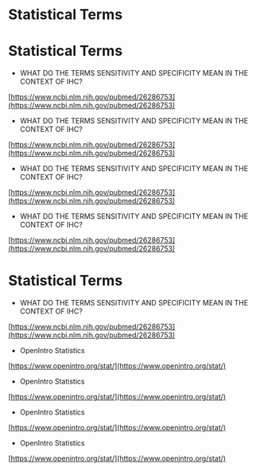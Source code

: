 # Statistical Terms



# Statistical Terms

* WHAT DO THE TERMS SENSITIVITY AND SPECIFICITY MEAN IN THE CONTEXT OF IHC?

[https://www.ncbi.nlm.nih.gov/pubmed/26286753](https://www.ncbi.nlm.nih.gov/pubmed/26286753)

* WHAT DO THE TERMS SENSITIVITY AND SPECIFICITY MEAN IN THE CONTEXT OF IHC?

[https://www.ncbi.nlm.nih.gov/pubmed/26286753](https://www.ncbi.nlm.nih.gov/pubmed/26286753)

* WHAT DO THE TERMS SENSITIVITY AND SPECIFICITY MEAN IN THE CONTEXT OF IHC?

[https://www.ncbi.nlm.nih.gov/pubmed/26286753](https://www.ncbi.nlm.nih.gov/pubmed/26286753)

* WHAT DO THE TERMS SENSITIVITY AND SPECIFICITY MEAN IN THE CONTEXT OF IHC?

[https://www.ncbi.nlm.nih.gov/pubmed/26286753](https://www.ncbi.nlm.nih.gov/pubmed/26286753)

# Statistical Terms

* WHAT DO THE TERMS SENSITIVITY AND SPECIFICITY MEAN IN THE CONTEXT OF IHC?

[https://www.ncbi.nlm.nih.gov/pubmed/26286753](https://www.ncbi.nlm.nih.gov/pubmed/26286753)

* OpenIntro Statistics

[https://www.openintro.org/stat/](https://www.openintro.org/stat/)



* OpenIntro Statistics

[https://www.openintro.org/stat/](https://www.openintro.org/stat/)



* OpenIntro Statistics

[https://www.openintro.org/stat/](https://www.openintro.org/stat/)



* OpenIntro Statistics

[https://www.openintro.org/stat/](https://www.openintro.org/stat/)

